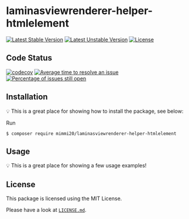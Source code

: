 # laminasviewrenderer-helper-htmlelement

[![Latest Stable Version](https://poser.pugx.org/mimmi20/laminasviewrenderer-helper-htmlelement/v/stable?format=flat-square)](https://packagist.org/packages/mimmi20/laminasviewrenderer-helper-htmlelement)
[![Latest Unstable Version](https://poser.pugx.org/mimmi20/laminasviewrenderer-helper-htmlelement/v/unstable?format=flat-square)](https://packagist.org/packages/mimmi20/laminasviewrenderer-helper-htmlelement)
[![License](https://poser.pugx.org/mimmi20/laminasviewrenderer-helper-htmlelement/license?format=flat-square)](https://packagist.org/packages/mimmi20/laminasviewrenderer-helper-htmlelement)

## Code Status

[![codecov](https://codecov.io/gh/mimmi20/laminasviewrenderer-helper-htmlelement/branch/master/graph/badge.svg)](https://codecov.io/gh/mimmi20/laminasviewrenderer-helper-htmlelement)
[![Average time to resolve an issue](http://isitmaintained.com/badge/resolution/mimmi20/laminasviewrenderer-helper-htmlelement.svg)](http://isitmaintained.com/project/mimmi20/laminasviewrenderer-helper-htmlelement "Average time to resolve an issue")
[![Percentage of issues still open](http://isitmaintained.com/badge/open/mimmi20/laminasviewrenderer-helper-htmlelement.svg)](http://isitmaintained.com/project/mimmi20/laminasviewrenderer-helper-htmlelement "Percentage of issues still open")

## Installation

:bulb: This is a great place for showing how to install the package, see below:

Run

```
$ composer require mimmi20/laminasviewrenderer-helper-htmlelement
```

## Usage

:bulb: This is a great place for showing a few usage examples!

## License

This package is licensed using the MIT License.

Please have a look at [`LICENSE.md`](LICENSE.md).
